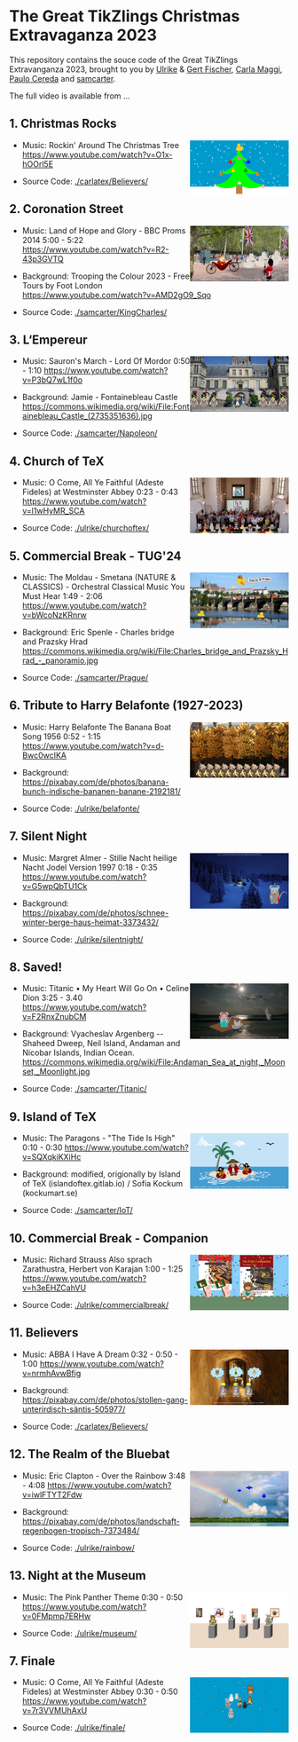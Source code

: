 # The Great TikZlings Christmas Extravaganza 2023

This repository contains the souce code of the Great TikZlings Extravanganza 2023, brought to you by [Ulrike](https://github.com/u-fischer) & [Gert Fischer](https://github.com/g-fischer), [Carla Maggi](https://github.com/CarLaTeX), [Paulo Cereda](https://github.com/cereda) and [samcarter](https://github.com/samcarter).

The full video is available from ...

## 1. Christmas Rocks

<img align="right" src="./carlatex/Tree/Xmas_duck_tree.png" height="100">

- Music: Rockin' Around The Christmas Tree
  https://www.youtube.com/watch?v=O1x-hOOrl5E

- Source Code: [./carlatex/Believers/](https://github.com/TikZlings/Extravaganza2023/tree/main/carlatex/Tree)

## 2. Coronation Street

<img align="right" src="./samcarter/KingCharles/KingCharles.png" height="100">

- Music: Land of Hope and Glory - BBC Proms 2014 5:00 - 5:22
  https://www.youtube.com/watch?v=R2-43p3GVTQ
  
- Background: Trooping the Colour 2023 - Free Tours by Foot London 
  https://www.youtube.com/watch?v=AMD2gO9_Sqo

- Source Code: [./samcarter/KingCharles/](https://github.com/TikZlings/Extravaganza2023/tree/main/samcarter/KingCharles)

## 3. L‘Empereur

<img align="right" src="./samcarter/Napoleon/Napoleon.png" height="100">

- Music: Sauron's March - Lord Of Mordor 0:50 - 1:10
  https://www.youtube.com/watch?v=P3bQ7wL1f0o
  
- Background: Jamie - Fontainebleau Castle
  https://commons.wikimedia.org/wiki/File:Fontainebleau_Castle_(2735351636).jpg

- Source Code: [./samcarter/Napoleon/](https://github.com/TikZlings/Extravaganza2023/tree/main/samcarter/Napoleon)

## 4. Church of TeX

<img align="right" src="./ulrike/churchoftex/churchoftex.png" height="100">

- Music: O Come, All Ye Faithful (Adeste Fideles) at Westminster Abbey 0:23 - 0:43
  https://www.youtube.com/watch?v=l1wHyMR_SCA
  
- Source Code: [./ulrike/churchoftex/](https://github.com/TikZlings/Extravaganza2023/tree/main/ulrike/churchoftex)

## 5. Commercial Break - TUG'24

<img align="right" src="./samcarter/Prague/Prague.png" height="100">

- Music: The Moldau - Smetana (NATURE & CLASSICS) - Orchestral Classical Music You Must Hear 1:49 - 2:06
  https://www.youtube.com/watch?v=bWcoNzKRnrw
  
- Background: Eric Spenle - Charles bridge and Prazsky Hrad
  https://commons.wikimedia.org/wiki/File:Charles_bridge_and_Prazsky_Hrad_-_panoramio.jpg  

- Source Code: [./samcarter/Prague/](https://github.com/TikZlings/Extravaganza2023/tree/main/samcarter/Prague)

## 6. Tribute to Harry Belafonte (1927-2023)

<img align="right" src="./ulrike/belafonte/belafonte.png" height="100">

- Music: Harry Belafonte The Banana Boat Song 1956 0:52 - 1:15
  https://www.youtube.com/watch?v=d-Bwc0wcIKA
  
- Background: https://pixabay.com/de/photos/banana-bunch-indische-bananen-banane-2192181/
  
- Source Code: [./ulrike/belafonte/](https://github.com/TikZlings/Extravaganza2023/tree/main/ulrike/belafonte)

## 7. Silent Night

<img align="right" src="./ulrike/silentnight/silentnight.png" height="100">

- Music: Margret Almer - Stille Nacht heilige Nacht Jodel Version 1997 0:18 - 0:35
  https://www.youtube.com/watch?v=G5wpQbTU1Ck
  
- Background: https://pixabay.com/de/photos/schnee-winter-berge-haus-heimat-3373432/
  
- Source Code: [./ulrike/silentnight/](https://github.com/TikZlings/Extravaganza2023/tree/main/ulrike/silentnight)

## 8. Saved!

<img align="right" src="./samcarter/Titanic/Titanic.png" height="100">

- Music: Titanic • My Heart Will Go On • Celine Dion 3:25 - 3.40
  https://www.youtube.com/watch?v=F2RnxZnubCM
  
- Background: Vyacheslav Argenberg -- Shaheed Dweep, Neil Island, Andaman and Nicobar Islands, Indian Ocean.
  https://commons.wikimedia.org/wiki/File:Andaman_Sea_at_night,_Moonset,_Moonlight.jpg

- Source Code: [./samcarter/Titanic/](https://github.com/TikZlings/Extravaganza2023/tree/main/samcarter/Titanic)

## 9. Island of TeX

<img align="right" src="./samcarter/IoT/IoT.png" height="100">

- Music: The Paragons - "The Tide Is High"  0:10 - 0:30
  https://www.youtube.com/watch?v=SQXqkiKXiHc
  
- Background: modified, origionally by Island of TeX (islandoftex.gitlab.io) / Sofia Kockum (kockumart.se)

- Source Code: [./samcarter/IoT/](https://github.com/TikZlings/Extravaganza2023/tree/main/samcarter/IoT)

## 10. Commercial Break - Companion

<img align="right" src="./ulrike/commercialbreak/companion.png" height="100">

- Music: Richard Strauss Also sprach Zarathustra, Herbert von Karajan 1:00 - 1:25 
  https://www.youtube.com/watch?v=h3eEHZCahVU

- Source Code: [./ulrike/commercialbreak/](https://github.com/TikZlings/Extravaganza2023/tree/main/ulrike/commercialbreak)

## 11. Believers

<img align="right" src="./carlatex/Believers/Believers.png" height="100">

- Music: ABBA I Have A Dream 0:32 - 0:50 - 1:00
  https://www.youtube.com/watch?v=nrmhAvwBfig
  
- Background: https://pixabay.com/de/photos/stollen-gang-unterirdisch-säntis-505977/

- Source Code: [./carlatex/Believers/](https://github.com/TikZlings/Extravaganza2023/tree/main/carlatex/Believers)

## 12. The Realm of the Bluebat

<img align="right" src="./ulrike/rainbow/rainbow.png" height="100">

- Music: Eric Clapton - Over the Rainbow 3:48 - 4:08
  https://www.youtube.com/watch?v=iwlFTYT2Fdw
  
- Background: https://pixabay.com/de/photos/landschaft-regenbogen-tropisch-7373484/
  
- Source Code: [./ulrike/rainbow/](https://github.com/TikZlings/Extravaganza2023/tree/main/ulrike/rainbow)

## 13. Night at the Museum

<img align="right" src="./ulrike/museum/museum.png" height="100">

- Music: The Pink Panther Theme 0:30 - 0:50
  https://www.youtube.com/watch?v=0FMpmp7ERHw
  
- Source Code: [./ulrike/museum/](https://github.com/TikZlings/Extravaganza2023/tree/main/ulrike/museum)

## 7. Finale

<img align="right" src="./ulrike/finale/finale.png" height="100">

- Music: O Come, All Ye Faithful (Adeste Fideles) at Westminster Abbey 0:30 - 0:50
  https://www.youtube.com/watch?v=7r3VVMUhAxU
  
- Source Code: [./ulrike/finale/](https://github.com/TikZlings/Extravaganza2023/tree/main/ulrike/finale)


